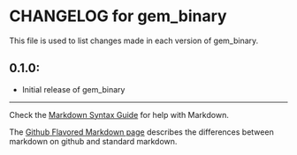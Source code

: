 # CHANGELOG for gem_binary

This file is used to list changes made in each version of gem_binary.

## 0.1.0:

* Initial release of gem_binary

- - - 
Check the [Markdown Syntax Guide](http://daringfireball.net/projects/markdown/syntax) for help with Markdown.

The [Github Flavored Markdown page](http://github.github.com/github-flavored-markdown/) describes the differences between markdown on github and standard markdown.
